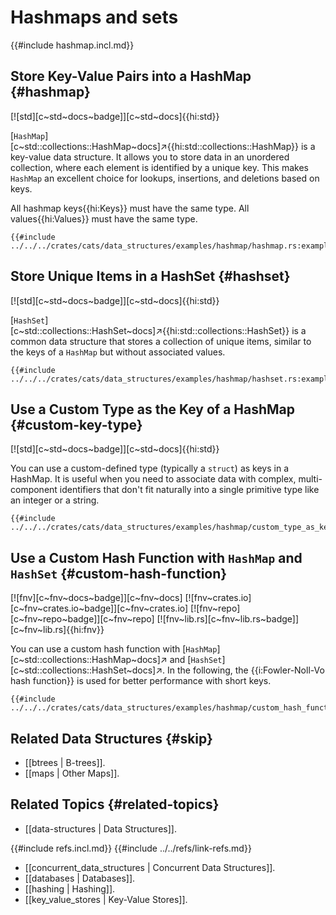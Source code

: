 # Hashmaps and sets

{{#include hashmap.incl.md}}

## Store Key-Value Pairs into a HashMap {#hashmap}

[![std][c~std~docs~badge]][c~std~docs]{{hi:std}}

[`HashMap`][c~std::collections::HashMap~docs]↗{{hi:std::collections::HashMap}} is a key-value data structure. It allows you to store data in an unordered collection, where each element is identified by a unique key. This makes `HashMap` an excellent choice for lookups, insertions, and deletions based on keys.

All hashmap keys{{hi:Keys}} must have the same type. All values{{hi:Values}} must have the same type.

```rust,editable
{{#include ../../../crates/cats/data_structures/examples/hashmap/hashmap.rs:example}}
```

## Store Unique Items in a HashSet {#hashset}

[![std][c~std~docs~badge]][c~std~docs]{{hi:std}}

[`HashSet`][c~std::collections::HashSet~docs]↗{{hi:std::collections::HashSet}} is a common data structure that stores a collection of unique items, similar to the keys of a `HashMap` but without associated values.

```rust,editable
{{#include ../../../crates/cats/data_structures/examples/hashmap/hashset.rs:example}}
```

## Use a Custom Type as the Key of a HashMap {#custom-key-type}

[![std][c~std~docs~badge]][c~std~docs]{{hi:std}}

You can use a custom-defined type (typically a `struct`) as keys in a HashMap. It is useful when you need to associate data with complex, multi-component identifiers that don't fit naturally into a single primitive type like an integer or a string.

```rust,editable
{{#include ../../../crates/cats/data_structures/examples/hashmap/custom_type_as_key.rs:example}}
```

## Use a Custom Hash Function with `HashMap` and `HashSet` {#custom-hash-function}

[![fnv][c~fnv~docs~badge]][c~fnv~docs] [![fnv~crates.io][c~fnv~crates.io~badge]][c~fnv~crates.io] [![fnv~repo][c~fnv~repo~badge]][c~fnv~repo] [![fnv~lib.rs][c~fnv~lib.rs~badge]][c~fnv~lib.rs]{{hi:fnv}}

You can use a custom hash function with [`HashMap`][c~std::collections::HashMap~docs]↗ and [`HashSet`][c~std::collections::HashSet~docs]↗. In the following, the {{i:Fowler-Noll-Vo hash function}} is used for better performance with short keys.

```rust,editable
{{#include ../../../crates/cats/data_structures/examples/hashmap/custom_hash_function.rs:example}}
```

## Related Data Structures {#skip}

- [[btrees | B-trees]].
- [[maps | Other Maps]].

## Related Topics {#related-topics}

- [[data-structures | Data Structures]].

{{#include refs.incl.md}}
{{#include ../../refs/link-refs.md}}

<div class="hidden">

- [[concurrent_data_structures | Concurrent Data Structures]].
- [[databases | Databases]].
- [[hashing | Hashing]].
- [[key_value_stores | Key-Value Stores]].

</div>
